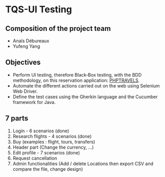 # TQS-UI Testing

## Composition of the project team

  * Anaïs Débureaux
  * Yufeng Yang

## Objectives

  * Perform UI testing, therefore Black‐Box testing, with the BDD methodology, on this reservation application: [PHPTRAVELS](https://phptravels.com/demo).
  * Automate the different actions carried out on the web using Selenium Web Driver.
  * Define the test cases using the Gherkin language and the Cucumber framework for Java.
 
 ## 7 parts

  1. Login - 6 scenarios (done)
  2. Research flights - 4 scenarios (done)
  3. Buy (examples : flight, tours, transfers)
  4. Header part (Change the currency, ...)
  5. Edit profile - 7 scenarios (done)
  6. Request cancellation
  7. Admin functionalities (Add / delete Locations then export CSV and compare the file, change design)
